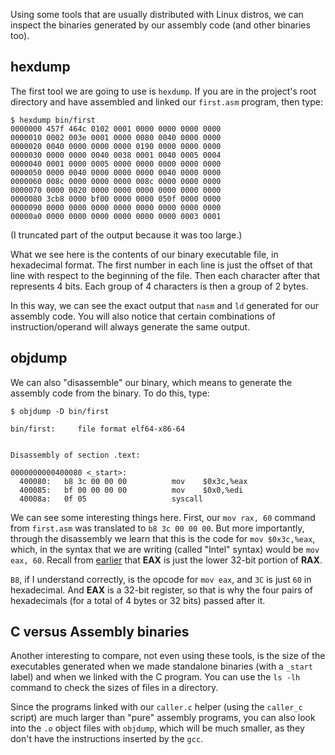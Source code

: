 Using some tools that are usually distributed with Linux distros, we can
inspect the binaries generated by our assembly code (and other binaries too).

## hexdump

The first tool we are going to use is `hexdump`. If you are in the project's 
root directory and have assembled and linked our `first.asm` program, then type:

    $ hexdump bin/first
    0000000 457f 464c 0102 0001 0000 0000 0000 0000
    0000010 0002 003e 0001 0000 0080 0040 0000 0000
    0000020 0040 0000 0000 0000 0190 0000 0000 0000
    0000030 0000 0000 0040 0038 0001 0040 0005 0004
    0000040 0001 0000 0005 0000 0000 0000 0000 0000
    0000050 0000 0040 0000 0000 0000 0040 0000 0000
    0000060 008c 0000 0000 0000 008c 0000 0000 0000
    0000070 0000 0020 0000 0000 0000 0000 0000 0000
    0000080 3cb8 0000 bf00 0000 0000 050f 0000 0000
    0000090 0000 0000 0000 0000 0000 0000 0000 0000
    00000a0 0000 0000 0000 0000 0000 0000 0003 0001

(I truncated part of the output because it was too large.)

What we see here is the contents of our binary executable file, in hexadecimal
format. The first number in each line is just the offset of that line
with respect to the beginning of the file. Then each character after that
represents 4 bits. Each group of 4 characters is then a group of
2 bytes.

In this way, we can see the exact output that `nasm` and `ld` generated for
our assembly code. You will also notice that certain combinations of
instruction/operand will always generate the same output.

## objdump

We can also "disassemble" our binary, which means to generate the assembly code
from the binary. To do this, type:

    $ objdump -D bin/first
    
    bin/first:     file format elf64-x86-64
    
    
    Disassembly of section .text:
    
    0000000000400080 <_start>:
      400080:	b8 3c 00 00 00       	mov    $0x3c,%eax
      400085:	bf 00 00 00 00       	mov    $0x0,%edi
      40008a:	0f 05                	syscall

We can see some interesting things here. First, our `mov rax, 60` command
from `first.asm` was translated to `b8 3c 00 00 00`. But more importantly,
through the disassembly we learn that this is the code for `mov $0x3c,%eax`,
which, in the syntax that we are writing (called "Intel" syntax) would be
`mov eax, 60`. Recall from [earlier](../registers/theory.md) that **EAX** is
just the lower 32-bit portion of **RAX**.

`B8`, if I understand correctly, is the opcode for `mov eax`, and `3C` is just
`60` in hexadecimal. And **EAX** is a 32-bit register, so that is why
the four pairs of hexadecimals (for a total of 4 bytes or 32 bits) passed 
after it.

## C versus Assembly binaries

Another interesting to compare, not even using these tools, is the size of
the executables generated when we made standalone binaries (with a
`_start` label) and when we linked with the C program. You can use
the `ls -lh` command to check the sizes of files in a directory.

Since the programs linked with our `caller.c` helper (using the `caller_c`
script) are much larger than "pure" assembly programs, you can also look
into the `.o` object files with `objdump`, which will be much smaller, as
they don't have the instructions inserted by the `gcc`.
